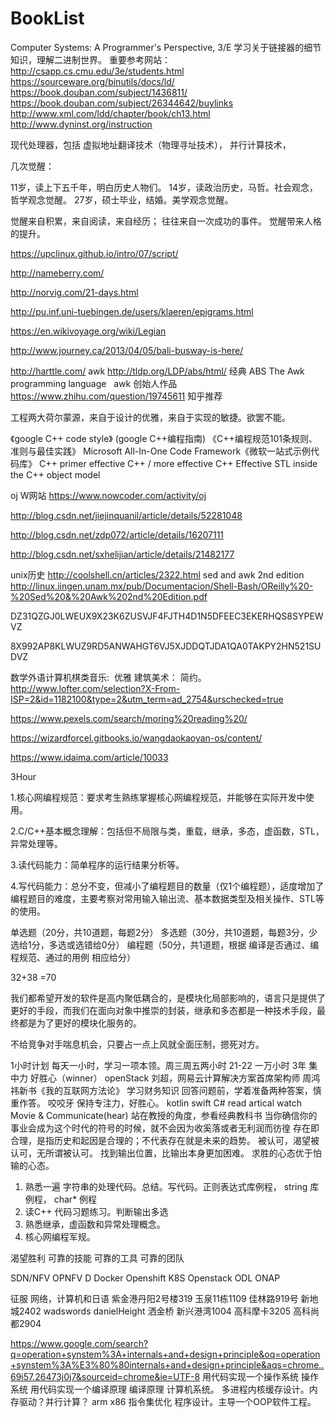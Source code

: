 # BookList

Computer Systems: A Programmer's Perspective, 3/E
学习关于链接器的细节知识，理解二进制世界。
重要参考网站：
http://csapp.cs.cmu.edu/3e/students.html
https://sourceware.org/binutils/docs/ld/
https://book.douban.com/subject/1436811/
https://book.douban.com/subject/26344642/buylinks
http://www.xml.com/ldd/chapter/book/ch13.html
http://www.dyninst.org/instruction

现代处理器，包括 虚拟地址翻译技术（物理寻址技术）， 并行计算技术，

几次觉醒：

11岁，读上下五千年，明白历史人物们。
14岁，读政治历史，马哲。社会观念，哲学观念觉醒。
27岁，硕士毕业，结婚。美学观念觉醒。

觉醒来自积累，来自阅读，来自经历； 往往来自一次成功的事件。
觉醒带来人格的提升。

https://upclinux.github.io/intro/07/script/

http://nameberry.com/

http://norvig.com/21-days.html

http://pu.inf.uni-tuebingen.de/users/klaeren/epigrams.html

https://en.wikivoyage.org/wiki/Legian

http://www.journey.ca/2013/04/05/bali-busway-is-here/

http://harttle.com/
awk
http://tldp.org/LDP/abs/html/  经典 ABS
The Awk programming language    awk 创始人作品
https://www.zhihu.com/question/19745611 知乎推荐

工程两大荷尔蒙源，来自于设计的优雅，来自于实现的敏捷。欲罢不能。

《google C++ code style》 (google C++编程指南)
《C++编程规范101条规则、准则与最佳实践》
Microsoft All-In-One Code Framework《微软一站式示例代码库》
C++ primer
effective C++ / more effective C++
Effective STL
inside the C++ object model

oj W网站
https://www.nowcoder.com/activity/oj

http://blog.csdn.net/jiejinquanil/article/details/52281048

http://blog.csdn.net/zdp072/article/details/16207111

http://blog.csdn.net/sxhelijian/article/details/21482177

unix历史
http://coolshell.cn/articles/2322.html
sed and awk 2nd edition
http://linux.iingen.unam.mx/pub/Documentacion/Shell-Bash/OReilly%20-%20Sed%20&%20Awk%202nd%20Edition.pdf

DZ31QZGJ0LWEUX9X23K6ZUSVJF4FJTH4D1N5DFEEC3EKERHQS8SYPEWVZ

8X992AP8KLWUZ9RD5ANWAHGT6VJ5XJDDQTJDA1QA0TAKPY2HN521SUDVZ

数学外语计算机棋类音乐:  优雅
建筑美术： 简约。
http://www.lofter.com/selection?X-From-ISP=2&id=1182100&type=2&utm_term=ad_2754&urschecked=true


https://www.pexels.com/search/moring%20reading%20/


https://wizardforcel.gitbooks.io/wangdaokaoyan-os/content/

https://www.idaima.com/article/10033



 
 
 
  
  3Hour

  
  
  1.核心网编程规范：要求考生熟练掌握核心网编程规范，并能够在实际开发中使用。

  2.C/C++基本概念理解：包括但不局限与类，重载，继承，多态，虚函数，STL，异常处理等。

  3.读代码能力：简单程序的运行结果分析等。

  4.写代码能力：总分不变，但减小了编程题目的数量（仅1个编程题），适度增加了编程题目的难度，主要考察对常用输入输出流、基本数据类型及相关操作、STL等的使用。

  
 单选题（20分，共10道题，每题2分）
多选题（30分，共10道题，每题3分，少选给1分，多选或选错给0分）
编程题（50分，共1道题，根据   编译是否通过、编程规范、通过的用例  相应给分）

32+38 =70


我们都希望开发的软件是高内聚低耦合的，是模块化局部影响的，语言只是提供了更好的手段，而我们在面向对象中推崇的封装，继承和多态都是一种技术手段，最终都是为了更好的模块化服务的。

不给竞争对手喘息机会，只要占一点上风就全面压制，摁死对方。




1小时计划
	每天一小时，学习一项本领。周三周五两小时   21-22 一万小时  3年
	集中力 好胜心（winner）
openStack 刘超，网易云计算解决方案首席架构师
周鸿祎新书《我的互联网方法论》
学习财务知识
回答问题前，学着准备两种答案，慎重作答。
咬咬牙 保持专注力，好胜心。
kotlin  swift C#
read artical watch Movie & Communicate(hear) 
站在教授的角度，参看经典教科书
当你确信你的事业会成为这个时代的符号的时候，就不会因为收奚落或者无利润而彷徨
存在即合理，是指历史和起因是合理的；不代表存在就是未来的趋势。
被认可，渴望被认可，无所谓被认可。
找到输出位置，比输出本身更加困难。
求胜的心态优于怕输的心态。


1. 熟悉一遍 字符串的处理代码。总结。写代码。正则表达式库例程， string 库例程， char* 例程
2. 读C++ 代码习题练习。判断输出多选
3. 熟悉继承，虚函数和异常处理概念。
4. 核心网编程军规。


渴望胜利
可靠的技能
可靠的工具
可靠的团队

SDN/NFV
OPNFV D
Docker
Openshift
K8S
Openstack
ODL
ONAP


征服 网络，计算机和日语
紫金港丹阳2号楼319
玉泉11栋1109
佳林路919号
新地城2402
wadswords
danielHeight
洒金桥
新兴港湾1004
高科摩卡3205
高科尚都2904

https://www.google.com/search?q=operation+synstem%3A+internals+and+design+principle&oq=operation+synstem%3A%E3%80%80internals+and+design+principle&aqs=chrome..69i57.26473j0j7&sourceid=chrome&ie=UTF-8
用代码实现一个操作系统 操作系统
用代码实现一个编译原理 编译原理
计算机系统。 多进程内核缓存设计。内存驱动？并行计算？ arm x86 指令集优化
程序设计。主导一个OOP软件工程。
